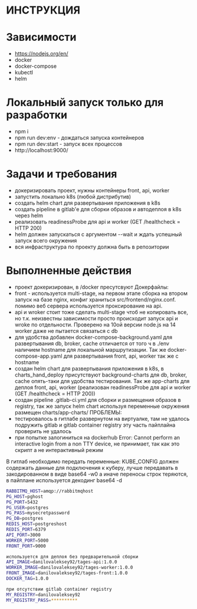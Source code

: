 # ИНСТРУКЦИЯ

# Зависимости
- https://nodejs.org/en/
- docker
- docker-compose
- kubectl
- helm

# Локальный запуск только для разработки
- npm i
- npm run dev:env - дождаться запуска контейнеров
- npm run dev:start - запуск всех процессов
- http://localhost:9000/

# Задачи и требования
- докеризировать проект, нужны контейнеры front, api, worker
- запустить локально k8s (любой дистрибутив)
- создать helm chart для развертывания приложения в k8s
- создать pipeline в gitlab'e для сборки образов и автодеплоя в k8s через helm
- реализовать readinessProbe для api и worker (GET /healthcheck = HTTP 200)
- helm должен запускаться с аргументом --wait и ждать успешный запуск всего окружения
- вся инфраструктура по проекту должна быть в репозитории


# Выполненные действия
- проект докеризирован, в /docker пресутсвуют  Докерфайлы:
- front - используется multi-stage, на первом этапе сборка на втором запуск на базе nginx, конфиг храниться src/frontend/nginx.conf. помимо веб сервера          используется проксирование на api.
- api и wroker стоит тоже сделать multi-stage чтоб не копировать все, но т.к. неизвестны зависимости просто происходит запуск api и wroke по отдельности.   Проверено на 10ой версии node.js на 14 worker даже не пытается связаться c db
- для удобства добавлен docker-compose-background.yaml для развертывания db, broker, cache отличается от того ч в ./env наличием hostname для локальной маршрутизации. Так же docker-compose-app.yaml для развертывания front, api, worker так же с hostname
- создан helm chart для развертывания приложения в k8s, в charts_hand_deploy присутствуют background-charts для db, broker, cache опять-таки для удобства тестирования. Так же app-charts для деплоя front, api, worker (реализован readinessProbe для api и worker (GET /healthcheck = HTTP 200))
- создан pipeline .gitlab-ci.yml для сборки и размещения образов в registry,  так же запуск helm chart используя переменные окружения размещен charts/app-charts/
ПРОБЛЕМЫ:
- тестировалось в гитлабе развернутом на виртуалке, там не удалось подружить gitlab и gitlab container registry эту часть пайплайна проверить не удалось
- при попытке залогиниться на dockerhub Error: Cannot perform an interactive login from a non TTY device, не принимает, так как это скрипт а не интерактивный режим

В гитлаб необходимо передать переменные:
KUBE_CONFIG должен содержать данные для подключения к куберу, лучше передавать в закодированном в виде base64 -w0 а иначе переносы строк теряются, в пайплане используется декодинг base64 -d
```bash
RABBITMQ_HOST=amqp://rabbitmqhost
PG_HOST=pghost
PG_PORT=5432
PG_USER=postgres
PG_PASS=mysecretpassword
PG_DB=postgres
REDIS_HOST=postgreshost
REDIS_PORT=6379
API_PORT=3000
WORKER_PORT=5000
FRONT_PORT=9000

используется для деплоя без предварительной сборки
API_IMAGE=danilovaleksey92/tages-api:1.0.0
WORKER_IMAGE=danilovaleksey92/tages-worker:1.0.0
FRONT_IMAGE=danilovaleksey92/tages-front:1.0.0
DOCKER_TAG=1.0.0

при отсутствии gitlab container registry
MY_REGISTRY=danilovaleksey92
MY_REGISTRY_PASS=**********
```